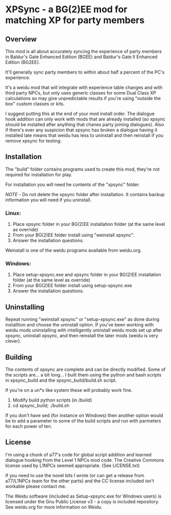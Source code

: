 # XPSync - a BG(2)EE mod for matching XP for party members

## Overview

This mod is all about accurately syncing the experience of party members in Baldur's Gate Enhanced Edition (BGEE) and Baldur's Gate II Enhanced Edition (BG2EE).

It'll generally sync party members to within about half a percent of the PC's experience.

It's a weidu mod that will integrate with experience table changes and with third party NPCs, but only uses generic classes for some Dual Class XP calculations so may give unpredictable results if you're using "outside the box" custom classes or kits.

I suggest putting this at the end of your mod install order. The dialogue hook addition can only work with mods that are already installed (so xpsync should be installed after anything that chanes party joining dialogues). Also if there's ever any suspicion that xpsync has broken a dialogue having it installed late means that weidu has less to uninstall and then reinstall if you remove xpsync for testing.

## Installation

The "build" folder contains programs used to create this mod, they're not required for installation for play.

For installation you will need he contents of the "xpsync" folder.

*NOTE* - Do not delete the xpsync folder after installation. It contains backup information you will need if you uninstall.

### Linux:

1. Place xpsync folder in your BG(2)EE installation folder (at the same level as override)
2. From your BG(2)EE folder install using "weinstall xpsync".
3. Answer the installation questions.

Weinstall is one of the weidu programs available from weidu.org.

### Windows:

1. Place setup-xpsync.exe and xpsync folder in your BG(2)EE installation folder (at the same level as override)
2. From your BG(2)EE folder install using setup-xpsync.exe
3. Answer the installation questions.

## Uninstalling

Repeat running "weinstall xpsync" or "setup-xpsync.exe" as done during installtion and choose the uninstall option.
If you've been working with weidu mods uninstalling with intelligently uninstall weidu mods set up after xpsync, uninstall xpsync, and then reinstall the later mods (weidu is very clever).

## Building

The contents of xpsync are complete and can be directly modified.
Some of the scripts are... a bit long... I built them using the python and bash scripts in xpsync_build and the xpsync_build/build.sh script.

If you're on a un*x like system these will probably work fine.

1. Modify build python scripts (in /build)
2. cd xpsync_build; ./build.sh

If you don't have sed (for instance on Windows) then another option would be to add a parameter to some of the build scripts and run with parmeters for each power of ten.

## License

I'm using a chunk of a77's code for global script addition and learned dialogue hooking from the Level 1 NPCs mod code. The Creative Commons license used by L1NPCs seemed appropriate. (See LICENSE.txt)

If you need to use the novel bits I wrote (or can get a release from a77/L1NPCs team for the other parts) and the CC license included isn't workable please contact me.

The Weidu software (included as Setup-xpsync.exe for Windows users) is licensed under the Gnu Public License v3 - a copy is included repository. See weidu.org for more information on Weidu.
